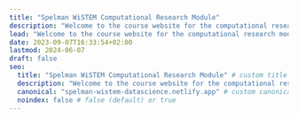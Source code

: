```yaml
---
title: "Spelman WiSTEM Computational Research Module"
description: "Welcome to the course website for the computational research module of the Spelman WiSTEM 2024 summer program."
lead: "Welcome to the course website for the computational research module of the Spelman WiSTEM 2024 summer program."
date: 2023-09-07T16:33:54+02:00
lastmod: 2024-06-07
draft: false
seo:
  title: "Spelman WiSTEM Computational Research Module" # custom title (optional)
  description: "Welcome to the course website for the computational research module of the Spelman WiSTEM 2024 summer program." # custom description (recommended)
  canonical: "spelman-wistem-datascience.netlify.app" # custom canonical URL (optional)
  noindex: false # false (default) or true
---
```

